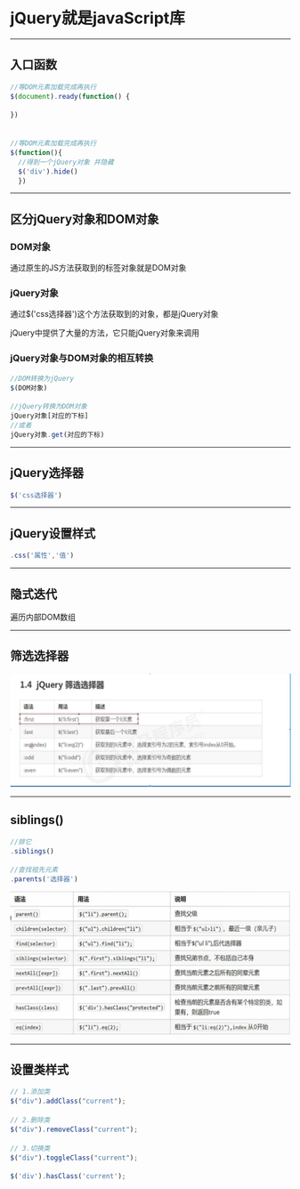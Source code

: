 # jQuery就是javaScript库

---

## 入口函数

```js
//等DOM元素加载完成再执行
$(document).ready(function() {
  
})


//等DOM元素加载完成再执行
$(function(){
  //得到一个jQuery对象 并隐藏
  $('div').hide()
  })
```

---

## 区分jQuery对象和DOM对象

### DOM对象

通过原生的JS方法获取到的标签对象就是DOM对象

### jQuery对象

通过$('css选择器')这个方法获取到的对象，都是jQuery对象

jQuery中提供了大量的方法，它只能jQuery对象来调用

### jQuery对象与DOM对象的相互转换

```js
//DOM转换为jQuery
$(DOM对象)

//jQuery转换为DOM对象
jQuery对象[对应的下标]
//或者
jQuery对象.get(对应的下标)
```

---

## jQuery选择器

```js
$('css选择器')
```

---

## jQuery设置样式

```js
.css('属性','值')
```

---

## 隐式迭代

遍历内部DOM数组

---

## 筛选选择器

![jQuery筛选选择器](笔记截图/jQuery筛选选择器.png)

---

## siblings()

```js
//排它
.siblings()

//查找祖先元素
.parents('选择器')
```

![jQuery筛选方法](笔记截图/jQuery筛选方法.png)

---

## 设置类样式

```js
// 1.添加类
$("div").addClass("current");

// 2.删除类
$("div").removeClass("current");

// 3.切换类
$("div").toggleClass("current");

$('div').hasClass('current');
```

